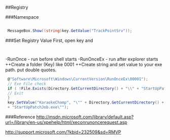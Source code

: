 
##Registry

###Namespace
```csharp
 ```
```csharp
 MessageBox.Show((string)key.GetValue("TrackPointSrv"));
 ```
###Set Registry Value
First, open key and
```csharp
 ```
```csharp
 ```
-RunOnce - run before shell starts
-RunOnceEx - run after explorer starts
++Create a folder (Key) like 0001
++Create string and set value to your exe path. put double quotes.

```csharp
 @"Software\Microsoft\Windows\CurrentVersion\RunOnceEx\00001");
 // Exe File check
 if ( !File.Exists(Directory.GetCurrentDirectory() + "\\" + "StartUpPatchJob.exe") ) {
 // Exit
 }
 key.SetValue("KaraokeChamp", "\"" + Directory.GetCurrentDirectory() + "\\" 
 + "StartUpPatchJob.exe\"");
 ```

###Reference
http://msdn.microsoft.com/library/default.asp?url=/library/en-us/xpehelp/html/xeconrunoncerequest.asp

http://support.microsoft.com/?kbid=232509&sd=RMVP




